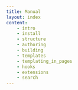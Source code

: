 ```yaml
---
title: Manual 
layout: index
content:
    - intro 
    - install
    - structure
    - authoring
    - building
    - templates
    - templating_in_pages
    - hooks
    - extensions
    - search
---
```


